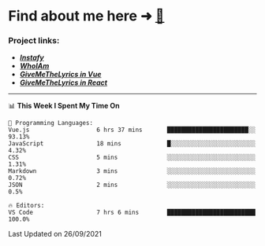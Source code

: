 # Find about me here ➜ [🧑](https://pauabella.dev)

### Project links:
- ***[Instafy](https://instafy.me)***
- ***[WhoIAm](https://pauabella.dev)***
- ***[GiveMeTheLyrics in Vue](https://lyrics.pauabella.dev)***
- ***[GiveMeTheLyrics in React](https://pauabella.dev/GiveMeTheLyrics)***

---
<!--START_SECTION:waka-->
📊 **This Week I Spent My Time On** 

```text
💬 Programming Languages: 
Vue.js                   6 hrs 37 mins       ███████████████████████░░   93.13% 
JavaScript               18 mins             █░░░░░░░░░░░░░░░░░░░░░░░░   4.32% 
CSS                      5 mins              ░░░░░░░░░░░░░░░░░░░░░░░░░   1.31% 
Markdown                 3 mins              ░░░░░░░░░░░░░░░░░░░░░░░░░   0.72% 
JSON                     2 mins              ░░░░░░░░░░░░░░░░░░░░░░░░░   0.5%

🔥 Editors: 
VS Code                  7 hrs 6 mins        █████████████████████████   100.0%

```


 Last Updated on 26/09/2021
<!--END_SECTION:waka-->
